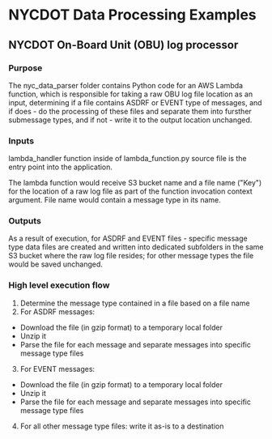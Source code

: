 # NYCDOT Data Processing Examples

## NYCDOT On-Board Unit (OBU) log processor
### Purpose
The nyc_data_parser folder contains Python code for an AWS Lambda function, which is responsible for taking a raw OBU log file location as an input, determining if a file contains ASDRF or EVENT type of messages, and if does - do the processing of these files and separate them into fursther submessage types, and if not - write it to the output location unchanged.

### Inputs

lambda_handler function inside of lambda_function.py source file is the entry point into the application.

The lambda function would receive S3 bucket name and a file name ("Key") for the location of a raw log file as part of the function invocation context argument. File name would contain a message type in its name.

### Outputs

As a result of execution, for ASDRF and EVENT files - specific message type data files are created and written into dedicated subfolders in the same S3 bucket where the raw log file resides; for other message types the file would be saved unchanged.

### High level execution flow

1. Determine the message type contained in a file based on a file name
2. For ASDRF messages:
- Download the file (in gzip format) to a temporary local folder
- Unzip it
- Parse the file for each message and separate messages into specific message type files
3. For EVENT messages:
- Download the file (in gzip format) to a temporary local folder
- Unzip it
- Parse the file for each message and separate messages into specific message type files
4. For all other message type files: write it as-is to a destination



